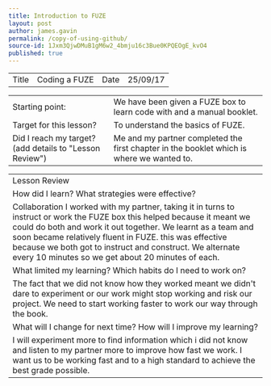 ```yaml
---
title: Introduction to FUZE
layout: post
author: james.gavin
permalink: /copy-of-using-github/
source-id: 1Jxm3QjwDMuB1gM6w2_4bmju16c3Bue0KPQEOgE_kvO4
published: true
---
```

<table>
  <tr>
    <td>Title</td>
    <td> Coding a FUZE</td>
    <td>Date</td>
    <td> 25/09/17</td>
  </tr>
</table>


<table>
  <tr>
    <td>Starting point:</td>
    <td> We have been given a FUZE box to learn code with and a manual booklet.</td>
  </tr>
  <tr>
    <td>Target for this lesson?</td>
    <td> To understand the basics of FUZE.</td>
  </tr>
  <tr>
    <td>Did I reach my target? 
(add details to "Lesson Review")</td>
    <td>  Me and my partner completed the first chapter in the booklet which is where we wanted to.</td>
  </tr>
</table>


<table>
  <tr>
    <td>Lesson Review</td>
  </tr>
  <tr>
    <td>How did I learn? What strategies were effective? </td>
  </tr>
  <tr>
    <td> Collaboration I worked with my partner, taking it in turns to instruct or work the FUZE box this helped because it meant we could do both and work it out together. We learnt as a team and soon became relatively fluent in FUZE. this was effective because we both got to instruct and construct. We alternate every 10 minutes so we get about 20 minutes of each.</td>
  </tr>
  <tr>
    <td>What limited my learning? Which habits do I need to work on? </td>
  </tr>
  <tr>
    <td> The fact that we did not know how they worked meant we didn't dare to experiment or our work might stop working and risk our project. We need to start working faster to work our way through the book.</td>
  </tr>
  <tr>
    <td>What will I change for next time? How will I improve my learning?</td>
  </tr>
  <tr>
    <td> I will experiment more to find information which i did not know and listen to my partner more to improve how fast we work. I want us to be working fast and to a high standard to achieve the best grade possible. </td>
  </tr>
</table>


